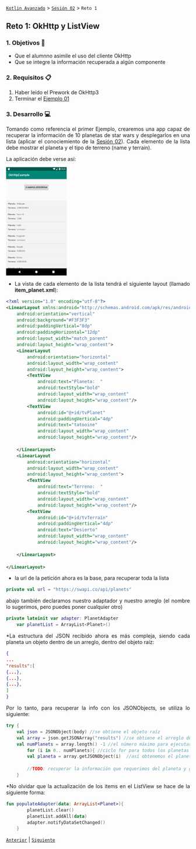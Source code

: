 [`Kotlin Avanzado`](../../Readme.md) > [`Sesión 02`](../Readme.md) > `Reto 1`

## Reto 1: OkHttp y ListView

<div style="text-align: justify;">


### 1. Objetivos :dart:

- Que el alumnno asimile el uso del cliente OkHttp 
- Que se integre la información recuperada a algún componente

### 2. Requisitos :clipboard:

1. Haber leído el Prework de OkHttp3
2. Terminar el [Ejemplo 01](../Ejemplo-01)

### 3. Desarrollo :computer:

Tomando como referencia el primer Ejemplo, crearemos una app capaz de recuperar la información de 10 planetas de star wars y desplegarlos
en una lista (aplicar el conociemiento de la [Sesión 02](../../Sesion-02)). Cada elemento de la lista debe mostrar el planeta y el tipo de terreno (name y terrain).

La aplicación debe verse así:

<img align="center" src="images/01.png" width="33%">



* La vista de cada elemento de la lista tendrá el siguiente layout (llamado **item_planet.xml**): 

```xml
<?xml version="1.0" encoding="utf-8"?>
<LinearLayout xmlns:android="http://schemas.android.com/apk/res/android"
    android:orientation="vertical"
    android:background="#F3F3F3"
    android:paddingVertical="8dp"
    android:paddingHorizontal="12dp"
    android:layout_width="match_parent"
    android:layout_height="wrap_content">
    <LinearLayout
        android:orientation="horizontal"
        android:layout_width="wrap_content"
        android:layout_height="wrap_content">
        <TextView
            android:text="Planeta:  "
            android:textStyle="bold"
            android:layout_width="wrap_content"
            android:layout_height="wrap_content"/>
        <TextView
            android:id="@+id/tvPlanet"
            android:paddingVertical="4dp"
            android:text="tatooine"
            android:layout_width="wrap_content"
            android:layout_height="wrap_content"/>

    </LinearLayout>
    <LinearLayout
        android:orientation="horizontal"
        android:layout_width="wrap_content"
        android:layout_height="wrap_content">
        <TextView
            android:text="Terreno:  "
            android:textStyle="bold"
            android:layout_width="wrap_content"
            android:layout_height="wrap_content"/>
        <TextView
            android:id="@+id/tvTerrain"
            android:paddingVertical="4dp"
            android:text="Desierto"
            android:layout_width="wrap_content"
            android:layout_height="wrap_content"/>

    </LinearLayout>

</LinearLayout>
```

* la url de la petición ahora es la base, para recuperar toda la lista

```kotlin
private val url = "https://swapi.co/api/planets"
```
abajo también declaramos nuestro adaptador y nuestro arreglo (el nombre lo sugerimos, pero puedes poner cualquier otro)

```kotlin
private lateinit var adapter: PlanetAdapter
    var planetList = ArrayList<Planet>()
```


*La estructura del JSON recibido ahora es más compleja, siendo cada planeta un objeto dentro de un arreglo, dentro del objeto raíz:
```json
{
...
"results":[
{...},
{...},
{...},
]
}

```

Por lo tanto, para recuperar la info con los JSONObjects, se utiliza lo siguiente: 

```kotlin
try {
	val json = JSONObject(body) //se obtiene el objeto raíz
	val array = json.getJSONArray("results") //se obtiene el arreglo de planetas
	val numPlanets = array.length() -1 //el número máximo para ejecutar el ciclo for
        for (i in 0.. numPlanets){ //ciclo for para todos los planetas
		val planeta = array.getJSONObject(i)  //así obtenemos el planeta del arreglo

		//TODO: recuperar la información que requerimos del planeta y guardarla en el arreglo que va en el adapter
	}
```

*No olvidar que la actualización de los items en el ListView se hace de la siguiente forma:

```kotlin
fun populateAdapter(data: ArrayList<Planet>){
        planetList.clear()
        planetList.addAll(data)
        adapter.notifyDataSetChanged()
    }
```

[`Anterior`](../Ejemplo-01) | [`Siguiente`](../Ejemplo-02)      

</div>


